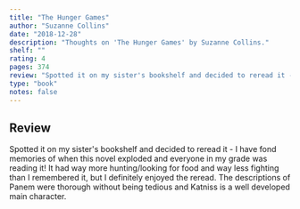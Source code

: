 ```yaml
---
title: "The Hunger Games"
author: "Suzanne Collins"
date: "2018-12-28"
description: "Thoughts on 'The Hunger Games' by Suzanne Collins."
shelf: ""
rating: 4
pages: 374
review: "Spotted it on my sister's bookshelf and decided to reread it - I have fond memories of when this novel exploded and everyone in my grade was reading it! It had way more hunting/looking for food and way less fighting than I remembered it, but I definitely enjoyed the reread. The descriptions of Panem were thorough without being tedious and Katniss is a well developed main character. "
type: "book"
notes: false
---
```


## Review

Spotted it on my sister's bookshelf and decided to reread it - I have fond memories of when this novel exploded and everyone in my grade was reading it! It had way more hunting/looking for food and way less fighting than I remembered it, but I definitely enjoyed the reread. The descriptions of Panem were thorough without being tedious and Katniss is a well developed main character.
